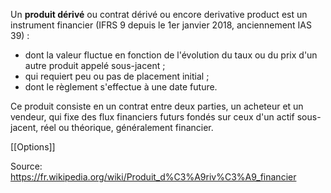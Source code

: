 Un **produit dérivé** ou contrat dérivé ou encore derivative product est un instrument financier (IFRS 9 depuis le 1er janvier 2018, anciennement IAS 39) :

* dont la valeur fluctue en fonction de l'évolution du taux ou du prix d'un autre produit appelé sous-jacent ;
* qui requiert peu ou pas de placement initial ;
* dont le règlement s'effectue à une date future.

Ce produit consiste en un contrat entre deux parties, un acheteur et un vendeur, qui fixe des flux financiers futurs fondés sur ceux d'un actif sous-jacent, réel ou théorique, généralement financier. 

[[Options]]

Source:
https://fr.wikipedia.org/wiki/Produit_d%C3%A9riv%C3%A9_financier

